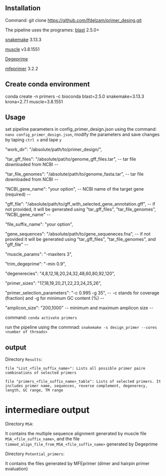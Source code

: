 ## Installation ##
Command: git clone https://github.com/lfdelzam/primer_desing.git

The pipeline uses the programes:
	[blast](http://blast.ncbi.nlm.nih.gov/Blast.cgi?PAGE_TYPE=BlastDocs) 2.5.0+

[snakemake](https://snakemake.github.io) 3.13.3

[muscle](http://www.drive5.com/muscle) v3.8.1551

[Degeprime](https://github.com/andand/DEGEPRIME)

[mfeprimer](https://github.com/quwubin/MFEprimer-3.0/releases/tag/v3.2.2) 3.2.2
	
## Create conda environment ##

conda create -n primers -c bioconda blast=2.5.0 snakemake=3.13.3 krona=2.7.1 muscle=3.8.1551

## Usage ##

set pipeline parameters in config_primer_design.json using the command: `nano config_primer_design.json`, 
modify the parameters and save changes by taping `ctrl x` and tape `y`

  "work_dir": "/absolute/path/to/primer_design/",
  
  "tar_gff_files": "/absolute/pat/to/genome_gff_files.tar",   -- tar file downloaded from NCBI --
  
  "tar_file_genomes": "/absolute/path/to/genome_fasta.tar",   -- tar file downloaded from NCBI --
  
  "NCBI_gene_name": "your option", -- NCBI name of the target gene (required) --
  
  "gff_file": "/absolute/path/to/gff_with_selected_gene_annotation.gff", -- if not provided, it will be generated using "tar_gff_files", "tar_file_genomes", "NCBI_gene_name" --
  
  "file_suffix_name": "your option",
  
  "gene_sequences": "/absolute/path/to/gene_sequeneces.fna",  -- if not provided it will be generated using "tar_gff_files", "tar_file_genomes", and "gff_file" --
  
  "muscle_params": "-maxiters 3",
  
  "trim_degeprime": "-min 0.9",
  
  "degenerecies": "4,8,12,18,20,24,32,48,60,80,92,120",
  
  "primer_sizes": "17,18,19,20,21,22,23,24,25,26",
  
  "primer_selection_parameters": "-c 0.995 -g 35", -- -c stands for coverage (fraction) and -g for minimum GC content (%) --
  
   "amplicon_size": "200,1000" -- minimum and maximum amplicon size --


command: 
`conda activate primers`

run the pipeline using the commnad: 
`snakemake -s design_primer --cores <number of threads>`

## output ##

Directory `Results`:

	file "List_<file_suffix_name>": Lists all possible primer paire combinations of selected primers	
		
	file "primers_<file_suffix_name>_table": Lists of selected primers. It includes primer name, sequences, reverse complement, degenerecy, length, GC range, TM range


# intermediare output #

Directory `MSA`: 

It contains the multiple sequence alignment generated by muscle file `MSA_<file_suffix_name>`, and the file `timmed_align_file_from_MSA_<file_suffix_name>` generated by Degeprime

Directory `Potential_primers`: 

It contains the files generated by MFEprimer (dimer and hairpin primer evaluation)

